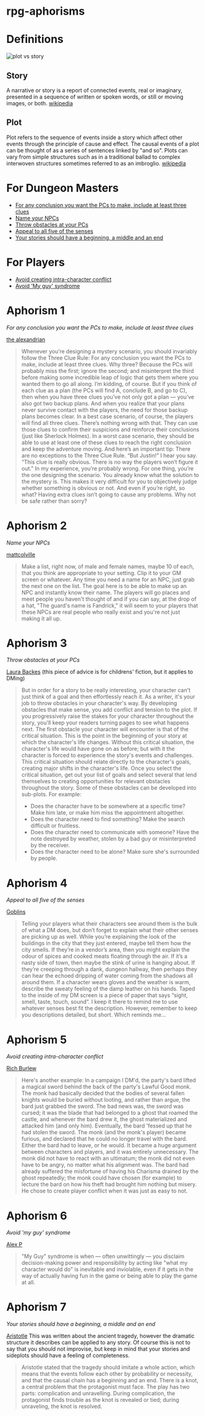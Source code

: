 # rpg-aphorisms

# Definitions

![plot vs story](https://upload.wikimedia.org/wikipedia/commons/1/11/Plot_v._story_en.png)

## Story

A narrative or story is a report of connected events, real or imaginary, presented in a sequence of written or spoken words, or still or moving images, or both. [wikipedia](https://en.wikipedia.org/wiki/Narrative)

## Plot

Plot refers to the sequence of events inside a story which affect other events through the principle of cause and effect. The causal events of a plot can be thought of as a series of sentences linked by "and so". Plots can vary from simple structures such as in a traditional ballad to complex interwoven structures sometimes referred to as an imbroglio. [wikipedia](https://en.wikipedia.org/wiki/Plot_(narrative))

# For Dungeon Masters

- [For any conclusion you want the PCs to make, include at least three clues](#aphorism-1)
- [Name your NPCs](#aphorism-2)
- [Throw obstacles at your PCs](#aphorism-3)
- [Appeal to all five of the senses](#aphorism-4)
- [Your stories should have a beginning, a middle and an end](#aphorism-7)

# For Players

- [Avoid creating intra-character conflict](#aphorism-5)
- [Avoid 'My guy' syndrome](#aphorism-6)

# Aphorism 1

*For any conclusion you want the PCs to make, include at least three clues*

[the alexandrian](http://thealexandrian.net/wordpress/1118/roleplaying-games/three-clue-rule)

> Whenever you’re designing a mystery scenario, you should invariably follow the Three Clue Rule:
> For any conclusion you want the PCs to make, include at least three clues.
> Why three? Because the PCs will probably miss the first; ignore the second; and misinterpret the third before making some incredible leap of logic that gets them where you wanted them to go all along.
> I’m kidding, of course. But if you think of each clue as a plan (the PCs will find A, conclude B, and go to C), then when you have three clues you’ve not only got a plan — you’ve also got two backup plans. And when you realize that your plans never survive contact with the players, the need for those backup plans becomes clear.
> In a best case scenario, of course, the players will find all three clues. There’s nothing wrong with that. They can use those clues to confirm their suspicions and reinforce their conclusions (just like Sherlock Holmes).
> In a worst case scenario, they should be able to use at least one of these clues to reach the right conclusion and keep the adventure moving.
> And here’s an important tip: There are no exceptions to the Three Clue Rule.
> “But Justin!” I hear you say. “This clue is really obvious. There is no way the players won’t figure it out.”
> In my experience, you’re probably wrong. For one thing, you’re the one designing the scenario. You already know what the solution to the mystery is. This makes it very difficult for you to objectively judge whether something is obvious or not.
> And even if you’re right, so what? Having extra clues isn’t going to cause any problems. Why not be safe rather than sorry?

# Aphorism 2

*Name your NPCs*

[mattcolville](http://www.dndbeyond.com/forums/dungeons-dragons-discussion/dungeon-masters-only/846-tips-for-a-new-dm)

> Make a list, right now, of male and female names, maybe 10 of each, that you think are appropriate to your setting. Clip it to your GM screen or whatever. Any time you need a name for an NPC, just grab the next one on the list. The goal here is to be able to make up an NPC and instantly know their name. The players will go places and meet people you haven't thought of and if you can say, at the drop of a hat, "The guard's name is Fandrick," it will seem to your players that these NPCs are real people who really exist and you're not just making it all up.

# Aphorism 3

*Throw obstacles at your PCs*

[Laura Backes](http://www.writing-world.com/children/obstacles.shtml) (this piece of advice is for childrens' fiction, but it applies to DMing)

> But in order for a story to be really interesting, your character can't just think of a goal and then effortlessly reach it. As a writer, it's your job to throw obstacles in your character's way.
> By developing obstacles that make sense, you add conflict and tension to the plot. If you progressively raise the stakes for your character throughout the story, you'll keep your readers turning pages to see what happens next.
> The first obstacle your character will encounter is that of the critical situation. This is the point in the beginning of your story at which the character's life changes. Without this critical situation, the character's life would have gone on as before; but with it the character is forced to experience the story's events and challenges. This critical situation should relate directly to the character's goals, creating major shifts in the character's life.
> Once you select the critical situation, get out your list of goals and select several that lend themselves to creating opportunities for relevant obstacles throughout the story. Some of these obstacles can be developed into sub-plots. For example:
> - Does the character have to be somewhere at a specific time? Make him late, or make him miss the appointment altogether.
> - Does the character need to find something? Make the search difficult or fruitless.
> - Does the character need to communicate with someone? Have the note destroyed by weather, stolen by a bad guy or misinterpreted by the receiver.
> - Does the character need to be alone? Make sure she's surrounded by people.

# Aphorism 4

*Appeal to all five of the senses*

[Goblins](http://goblinscomic.com/dungeon-master-tips)

> Telling your players what their characters see around them is the bulk of what a DM does, but don’t forget to explain what their other senses are picking up as well. While you’re explaining the look of the buildings in the city that they just entered, maybe tell them how the city smells. If they’re in a vendor’s area, then you might explain the odour of spices and cooked meats floating through the air. If it’s a nasty side of town, then maybe the stink of urine is hanging about. If they’re creeping through a dank, dungeon hallway, then perhaps they can hear the echoed dripping of water coming from the shadows all around them. If a character wears gloves and the weather is warm, describe the sweaty feeling of the damp leather on his hands. Taped to the inside of my DM screen is a piece of paper that says “sight, smell, taste, touch, sound“. I keep it there to remind me to use whatever senses best fit the description. However, remember to keep you descriptions detailed, but short. Which reminds me…

# Aphorism 5

*Avoid creating intra-character conflict*

[Rich Burlew](http://www.giantitp.com/articles/tll307KmEm4H9k6efFP.html)

> Here's another example: In a campaign I DM'd, the party's bard lifted a magical sword behind the back of the party's Lawful Good monk. The monk had basically decided that the bodies of several fallen knights would be buried without looting, and rather than argue, the bard just grabbed the sword. The bad news was, the sword was cursed; it was the blade that had belonged to a ghost that roamed the castle, and whenever the bard drew it, the ghost materialized and attacked him (and only him). Eventually, the bard 'fessed up that he had stolen the sword. The monk (and the monk's player) became furious, and declared that he could no longer travel with the bard. Either the bard had to leave, or he would. It became a huge argument between characters and players, and it was entirely unnecessary. The monk did not have to react with an ultimatum; the monk did not even have to be angry, no matter what his alignment was. The bard had already suffered the misfortune of having his Charisma drained by the ghost repeatedly; the monk could have chosen (for example) to lecture the bard on how his theft had brought him nothing but misery. He chose to create player conflict when it was just as easy to not.

# Aphorism 6

*Avoid 'my guy' syndrome*

[Alex P](https://rpg.stackexchange.com/a/37105/2968)

> "My Guy" syndrome is when — often unwittingly — you disclaim decision-making power and responsibility by acting like "what my character would do" is inevitable and inviolable, even if it gets in the way of actually having fun in the game or being able to play the game at all.

# Aphorism 7

*Your stories should have a beginning, a middle and an end*

[Aristotle](https://en.wikipedia.org/wiki/Dramatic_structure) This was written about the ancient tragedy, however the dramatic structure it describes can be applied to any story. Of course this is not to say that you should not improvise, but keep in mind that your stories and sideplots should have a feeling of completeness.

> Aristotle stated that the tragedy should imitate a whole action, which means that the events follow each other by probability or necessity, and that the causal chain has a beginning and an end. There is a knot, a central problem that the protagonist must face. The play has two parts: complication and unravelling. During complication, the protagonist finds trouble as the knot is revealed or tied; during unraveling, the knot is resolved.

